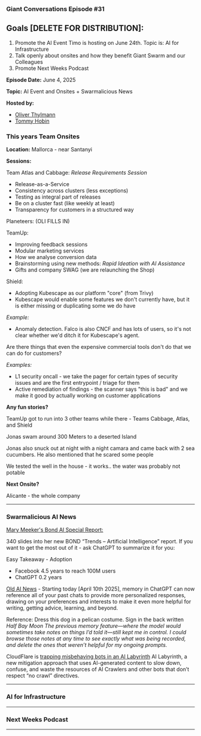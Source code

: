 ### Giant Conversations Episode #31

## Goals [DELETE FOR DISTRIBUTION]: 
1. Promote the AI Event Timo is hosting on June 24th. Topic is: AI for Infrastructure
2. Talk openly about onsites and how they benefit Giant Swarm and our Colleagues
3. Promote Next Weeks Podcast

**Episode Date:** June 4, 2025

**Topic:**
AI Event and Onsites + Swarmalicious News

**Hosted by:** 

* [Oliver Thylmann](https://www.linkedin.com/in/thylmann/)
* [Tommy Hobin](https://www.linkedin.com/in/tommy-hobin/)


### This years Team Onsites

**Location:** Mallorca - near Santanyi

**Sessions:**

Team Atlas and Cabbage: _Release Requirements Session_
- Release-as-a-Service
- Consistency across clusters (less exceptions)
- Testing as integral part of releases
- Be on a cluster fast (like weekly at least)
- Transparency for customers in a structured way

Planeteers: (OLI FILLS IN)

TeamUp: 
- Improving feedback sessions
- Modular marketing services
- How we analyse conversion data
- Brainstorming using new methods: _Rapid Ideation with AI Assistance_
- Gifts and company SWAG (we are relaunching the Shop)

Shield:

- Adopting Kubescape as our platform "core" (from Trivy)
- Kubescape would enable some features we don't currently have, but it is either missing or duplicating some we do have

_Example:_ 
- Anomaly detection. Falco is also CNCF and has lots of users, so it's not clear whether we'd ditch it for Kubescape's agent.

Are there things that even the expensive commercial tools don't do that we can do for customers?

_Examples:_
- L1 security oncall - we take the pager for certain types of security issues and are the first entrypoint / triage for them
- Active remediation of findings - the scanner says "this is bad" and we make it good by actually working on customer applications

**Any fun stories?**

TeamUp got to run into 3 other teams while there - Teams Cabbage, Atlas, and Shield

Jonas swam around 300 Meters to a deserted Island

Jonas also snuck out at night with a night camara and came back with 2 sea cucumbers. He also mentioned that he scared some people

We tested the well in the house - it works.. the water was probably not potable

**Next Onsite?**

Alicante - the whole company

------------------------------------------------------------------------------------------------------------------------------

### Swarmalicious AI News

[Mary Meeker's Bond AI Special Report:](https://www.bondcap.com/reports/tai)

340 slides into her new BOND “Trends – Artificial Intelligence” report. If you want to get the most out of it - ask ChatGPT to summarize it for you: 

Easy Takeaway - Adoption
- Facebook 4.5 years to reach 100M users
- ChatGPT 0.2 years

[Old AI News](https://simonwillison.net/2025/May/21/chatgpt-new-memory/) - Starting today [April 10th 2025], memory in ChatGPT can now reference all of your past chats to provide more personalized responses, drawing on your preferences and interests to make it even more helpful for writing, getting advice, learning, and beyond.

Reference: Dress this dog in a pelican costume. Sign in the back written _Half Bay Moon_
_The previous memory feature—where the model would sometimes take notes on things I’d told it—still kept me in control. I could browse those notes at any time to see exactly what was being recorded, and delete the ones that weren’t helpful for my ongoing prompts._

CloudFlare is [trapping misbehaving bots in an AI Labyrinth](https://blog.cloudflare.com/ai-labyrinth/)
AI Labyrinth, a new mitigation approach that uses AI-generated content to slow down, confuse, and waste the resources of AI Crawlers and other bots that don’t respect “no crawl” directives. 

------------------------------------------------------------------------------------------------------------------------------

### AI for Infrastructure
------------------------------------------------------------------------------------------------------------------------------

### Next Weeks Podcast
------------------------------------------------------------------------------------------------------------------------------




